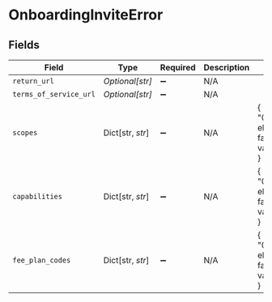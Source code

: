 # OnboardingInviteError


## Fields

| Field                                         | Type                                          | Required                                      | Description                                   | Example                                       |
| --------------------------------------------- | --------------------------------------------- | --------------------------------------------- | --------------------------------------------- | --------------------------------------------- |
| `return_url`                                  | *Optional[str]*                               | :heavy_minus_sign:                            | N/A                                           |                                               |
| `terms_of_service_url`                        | *Optional[str]*                               | :heavy_minus_sign:                            | N/A                                           |                                               |
| `scopes`                                      | Dict[str, *str*]                              | :heavy_minus_sign:                            | N/A                                           | {<br/>"0": "first element failed validation..."<br/>} |
| `capabilities`                                | Dict[str, *str*]                              | :heavy_minus_sign:                            | N/A                                           | {<br/>"0": "first element failed validation..."<br/>} |
| `fee_plan_codes`                              | Dict[str, *str*]                              | :heavy_minus_sign:                            | N/A                                           | {<br/>"0": "first element failed validation..."<br/>} |